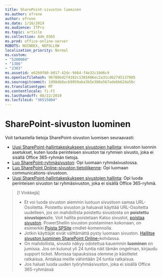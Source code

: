 ```yaml
---
title: SharePoint-sivuston luominen
ms.author: efrene
author: efrene
ms.date: 1/16/2019
ms.audience: ITPro
ms.topic: article
ms.collection: Adm_O365
ms.prod: office-online-server
ROBOTS: NOINDEX, NOFOLLOW
localization_priority: Normal
ms.custom:
- "5200004"
- "1386"
- "2303"
ms.assetid: e62b9f80-b017-42dc-9464-f4e32c19d6c9
ms.openlocfilehash: 96780bd2f4182c1385406ec2a31cd62745137985
ms.sourcegitcommit: 1d98db8acb9959aba3b5e308a567ade6b62da56c
ms.translationtype: MT
ms.contentlocale: fi-FI
ms.lasthandoff: 08/22/2019
ms.locfileid: "36515804"
---
```

# <a name="create-a-sharepoint-site"></a>SharePoint-sivuston luominen

Voit tarkastella tietoja SharePoint-sivuston luomisen seuraavasti:
- [Uusi SharePoint-hallintakeskukseen sivustojen hallinta](https://docs.microsoft.com/sharepoint/manage-site-creation): sivuston luonnin asetukset, kuten luoda perinteisen sivuston tai ryhmien sivusto, joka ei sisällä Office 365-ryhmän tietoja.
- [Luo SharePoint-ryhmäsivuston](https://support.office.com/article/create-a-team-site-in-sharepoint-ef10c1e7-15f3-42a3-98aa-b5972711777d?ui=en-US&amp;rs=en-US&amp;ad=US): Opi luomaan ryhmäsivustossa.
- [Luo SharePoint Online-sivuston tietoliikenne](https://support.office.com/article/7fb44b20-a72f-4d2c-9173-fc8f59ba50eb): Opi luomaan communications-sivustoon.
- [Uusi SharePoint-hallintakeskukseen sivustojen hallinta](https://docs.microsoft.com/sharepoint/manage-sites-in-new-admin-center#create-a-site): Opi luoda perinteisen sivuston tai ryhmäsivuston, joka ei sisällä Office 365-ryhmä.


  
> [! Vinkkejä]
> - Et voi luoda sivuston aiemmin luotuun sivustoon samaa URL-Osoitetta. Poistettu sivuston ja haluavat käyttää URL-Osoitetta uudelleen, jos on mahdollista poistettu sivustosta on **poistettu sivustojen**alle. Voit hallita poistetaan Katso sivustot, [poistaa sivuston](https://docs.microsoft.com/sharepoint/manage-sites-in-new-admin-center#delete-a-site). PowerShellin sivuston poistaminen kokonaan, on esimerkki [Poista SPSite](https://docs.microsoft.com/sharepoint/manage-sites-in-new-admin-center#delete-a-site) cmdlet-komennolla.
> - Jotkin käyttäjät eivät välttämättä pysty luomaan sivuston. [Hallitse sivuston luominen SharePoint Online-](https://docs.microsoft.com/sharepoint/manage-site-creation)kohdassa.
> - On mahdollista, sivusto näkyy odotettua kauemmin **luominen** on jumissa. Jos on kulunut yli 24 tuntia näit tämän ongelman, kirjaudu support ticket. Monissa tapauksissa olemme jo käsittelet ratkaisua. Antakaa meille vähintään 24 tuntia ratkaisua.
> - Jos haluat luoda uuden työryhmäsivuston, joka ei sisällä Office 365-ryhmässä 



